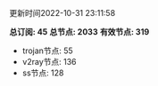 更新时间2022-10-31 23:11:58

**总订阅: 45**
**总节点: 2033**
**有效节点: 319**
- trojan节点: 55
- v2ray节点: 136
- ss节点: 128
